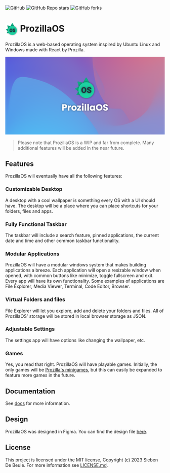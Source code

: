 <img alt="GitHub" src="https://img.shields.io/github/license/prozilla/Prozilla-OS"> <img alt="GitHub Repo stars" src="https://img.shields.io/github/stars/prozilla/prozilla-os"> <img alt="GitHub forks" src="https://img.shields.io/github/forks/prozilla/prozilla-os">

# <img src="public/media/logo.svg" width=40 height=40 style="vertical-align: middle; background: none;"/> ProzillaOS

ProzillaOS is a web-based operating system inspired by Ubuntu Linux and Windows made with React by Prozilla.

<img src="public/media/Banner2.png"/>

> Please note that ProzillaOS is a WIP and far from complete. Many additional features will be added in the near future.

## Features

ProzillaOS will eventually have all the following features:

### Customizable Desktop

A desktop with a cool wallpaper is something every OS with a UI should have. The desktop will be a place where you can place shortcuts for your folders, files and apps.

### Fully Functional Taskbar

The taskbar will include a search feature, pinned applications, the current date and time and other common taskbar functionality.

### Modular Applications

ProzillaOS will have a modular windows system that makes building applications a breeze. Each application will open a resizable window when opened, with common buttons like minimize, toggle fullscreen and exit. Every app will have its own functionality. Some examples of applications are File Explorer, Media Viewer, Terminal, Code Editor, Browser.

### Virtual Folders and files

File Explorer will let you explore, add and delete your folders and files. All of ProzillaOS' storage will be stored in local browser storage as JSON.

### Adjustable Settings

The settings app will have options like changing the wallpaper, etc.

### Games

Yes, you read that right. ProzillaOS will have playable games. Initially, the only games will be [Prozilla's minigames](https://prozilla.dev/minigames/), but this can easily be expanded to feature more games in the future.

## Documentation

See [docs](docs/README.md) for more information.

## Design

ProzillaOS was designed in Figma. You can find the design file [here](https://www.figma.com/file/bEE5RyWgV0QILcXpZWEk2r/ProzillaOS?type=design&node-id=0%3A1&mode=design&t=7KR1tKCp9H5cK3hf-1).

## License

This project is licensed under the MIT license, Copyright (c) 2023 Sieben De Beule. For more information see [LICENSE.md](LICENSE.md).
